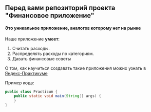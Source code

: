 ## Перед вами репозиторий проекта "Финансовое приложение"  
#### Это уникальное приложение, аналогов которому нет на рынке  

Наше приложение **умеет**:
1. Считать расходы. 
2. Распределять расходы по категориям. 
3. Давать финансовые советы

О том, как научиться создавать такие приложения можно узнать в [Яндекс-Практикуме](https://practicum.yandex.ru/java-developer/ "Тут учат Java!")

Пример кода:
```java
public class Practicum {
    public static void main(String[] args) {
    }
}
```
